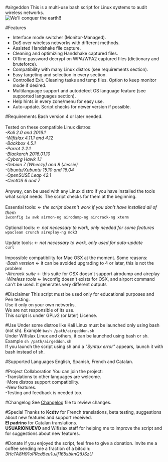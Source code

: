 #airgeddon
This is a multi-use bash script for Linux systems to audit wireless networks.<br>
<img src="https://raw.githubusercontent.com/v1s1t0r1sh3r3/airgeddon/master/airgeddon_banner.png" title="We'll conquer the earth!!">

#Features
- Interface mode switcher (Monitor-Managed).<br>
- DoS over wireless networks with different methods.<br>
- Assisted Handshake file capture.<br>
- Cleaning and optimizing Handshake captured files.<br>
- Offline password decrypt on WPA/WPA2 captured files (dictionary and bruteforce).<br>
- Compatibility with many Linux distros (see requirements section).<br>
- Easy targeting and selection in every section.<br>
- Controlled Exit. Cleaning tasks and temp files. Option to keep monitor mode if desired.<br>
- Multilanguage support and autodetect OS language feature (see supported languages section).<br>
- Help hints in every zone/menu for easy use.<br>
- Auto-update. Script checks for newer version if possible.<br>

#Requirements
Bash version 4 or later needed.<br>
<br>
Tested on these compatible Linux distros:<br>
*-Kali 2.0 and 2016.1*<br>
*-Wifislax 4.11.1 and 4.12*<br>
*-Backbox 4.5.1*<br>
*-Parrot 2.2.1*<br>
*-Blackarch 2016.01.10*<br>
*-Cyborg Hawk 1.1*<br>
*-Debian 7 (Wheezy) and 8 (Jessie)*<br>
*-Ubuntu/Xubuntu 15.10 and 16.04*<br>
*-OpenSUSE Leap 42.1*<br>
*-CentOS 6 and 7*<br>
<br>
Anyway, can be used with any Linux distro if you have installed the tools what script needs. The script checks for them at the beginning.<br><br>
Essential tools: <- *the script doesn't work if you don't have installed all of them*<br>
`iwconfig iw awk airmon-ng airodump-ng aircrack-ng xterm`<br><br>
Optional tools: <- *not necessary to work, only needed for some features*<br>
`wpaclean crunch aireplay-ng mdk3`<br><br>
Update tools: <- *not necessary to work, only used for auto-update*<br>
`curl`<br>
<br>
Impossible compatibility for Mac OSX at the moment. Some reasons:<br>
*-Bash version* <- it can be avoided upgrading to 4 or later, this is not the problem<br>
*-Aircrack suite* <- this suite for OSX doesn't support airodump and aireplay<br>
*-Wireless tools* <- iwconfig doesn't exists for OSX, and airport command can't be used. It generates very different outputs<br>

#Disclaimer
This script must be used only for educational purposes and Pen testing.<br>
Use it only on your own networks.<br>
We are not responsible of its use.<br>
This script is under GPLv2 (or later) License.<br>

#Use
Under some distros like Kali Linux must be launched only using bash (not sh). Example `bash /path/airgeddon.sh`<br>
Under Wifislax Linux and others, it can be launched using bash or sh. Example `sh /path/airgeddon.sh`<br>
If you launch the script using sh and a *"Syntax error"* appears, launch it with bash instead of sh.<br>

#Supported Languages
English, Spanish, French and Catalan.<br>

#Project Collaboration
You can join the project:<br>
-Translations to other languages are welcome.<br>
-More distros support compatibility.<br>
-New features.<br>
-Testing and feedback is needed too.<br>

#Changelog
See <a href="https://github.com/v1s1t0r1sh3r3/airgeddon/blob/master/changelog.txt" target="_blank">Changelog</a> file to review changes.<br>

#Special Thanks to
**Kcdtv** for French translations, beta testing, suggestions about new features and support received.<br>
**El padrino** for Catalan translations.<br>
**USUARIONUEVO** and Wifislax staff for helping me to improve the script and for suggestions about new features.<br>

#Donate
If you enjoyed the script, feel free to give a donation. Invite me a coffee sending me a fraction of a bitcoin:<br>
*3HcTA8H91oPRcd5eu1uJf165sbknQtUSzU*<br>